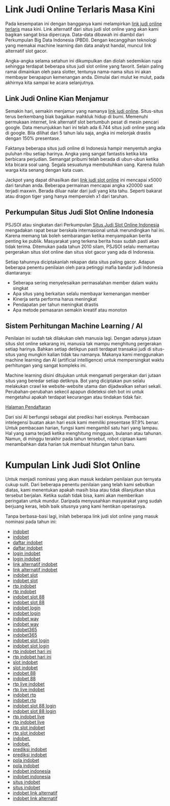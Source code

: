 # Link Judi Online Terlaris Masa Kini
Pada kesempatan ini dengan bangganya kami melampirkan [link judi online terlaris](https://atom.io/packages/link-judi-online-terlaris) masa kini. Link alternatif dari situs judi slot online yang akan kami bagikan sangat bisa dipercaya. Data-data dibawah ini diambil dari Perkumpulan Big Data Indonesia (PBDI). Dengan kecanggihan teknologi yang memakai machine learning dan data analyst handal, muncul link alternatif slot gacor.

Angka-angka selama setahun ini dikumpulkan dan diolah sedemikian rupa sehingga terdapat beberapa situs judi slot online yang favorit. Selain paling ramai dimainkan oleh para slotter, tentunya nama-nama situs ini akan membayar berapapun kemenangan anda. Dimulai dari mulut ke mulut, pada akhirnya kita sampai ke acara selanjutnya.

## Link Judi Online Kian Menjamur
Semakin hari, semakin menjamur yang namanya [link judi online](https://atom.io/packages/link-judi-online-terlaris). Situs-situs terus berkembang biak bagaikan mahkluk hidup di bumi. Memenuhi permukaan internet, link alternatif slot bertumbuh pesat di mesin pencari google. Data menunjukkan hari ini telah ada 6.744 situs judi online yang ada di google. Bila dilihat dari 5 tahun lalu saja, angka ini melonjak drastis dengan 150% presentase.

Faktanya beberapa situs judi online di Indonesia hampir menyentuh angka puluhan ribu setiap harinya. Angka yang sangat fantastis ketika kita berbicara perjudian. Semangat pribumi telah berada di ubun-ubun ketika kita bicara soal uang. Segala sesuatunya membutuhkan uang. Karena itulah warga kita senang dengan kata cuan.

Jackpot yang dapat dihasilkan dari [link judi slot online](https://atom.io/packages/link-judi-online-terlaris) ini mencapai x5000 dari taruhan anda. Beberapa permainan mencapai angka x20000 saat terjadi maxwin. Berada diluar nalar dari judi yang kita tahu. Seperti bakarat atau dragon tiger yang hanya memperoleh x1 dari taruhan.

## Perkumpulan Situs Judi Slot Online Indonesia
PSJSOI atau singkatan dari Perkumpulan [Situs Judi Slot Online Indonesia](https://atom.io/packages/link-judi-online-terlaris) mengadakan rapat besar berskala internasional untuk merundingkan hal ini. Karena memang tak boleh sembarangan ketika menyampaikan berita penting ke publik. Masyarakat yang terkena berita hoax sudah pasti akan tidak terima. Ditemukan pada tahun 2010 silam, PSJSOI selalu memantau pergerakan situs slot online dan situs slot gacor yang ada di Indonesia.

Setiap tahunnya diciptakanlah rekapan data situs paling gacor. Adapun beberapa penentu penilaian oleh para petinggi mafia bandar judi Indonesia diantaranya:
- Seberapa sering menyelesaikan permasalahan member dalam waktu singkat
- Apa situs yang berkaitan selalu membayar kemenangan member
- Kinerja serta performa harus meningkat
- Pendapatan per tahun meningkat drastis
- Apa metode pemasaran semakin kreatif atau monoton

## Sistem Perhitungan Machine Learning / AI
Penilaian ini sudah tak dilakukan oleh manusia lagi. Dengan adanya jutaan situs slot online sekarang ini, manusia tak mampu menghitung pergerakan setiap harinya. Bahkan setiap detikpun pasti terdapat transaksi judi di situs-situs yang mungkin kalian tidak tau namanya. Makanya kami menggunakan machine learning dan AI (artificial intelligence) untuk mempersingkat waktu perhitungan yang sangat kompleks ini.

Machine learning disini ditujukan untuk mengamati pergerakan dari jutaan situs yang beredar setiap detiknya. Bot yang diciptakan pun selalu melakukan crawl ke website-website utama dan dijadwalkan sehari sekali. Perubahan-perubahan sekecil apapun dideteksi oleh bot ini untuk mengetahui apakah terdapat kecurangan atau tindakan tidak fair.

[Halaman Pendaftaran](https://rebrand.ly/link-alternatif-indobet-daftar)

Dari sisi AI berfungsi sebagai alat prediksi hari esoknya. Pembacaan intelegensi buatan akan hari esok kami memiliki presentase 97.9% benar. Untuk pembacaan harian, fungsi kami mengambil satu hari yang lampau. Hal yang sama terjadi ketika menghitung mingguan, bulanan atau tahunan. Namun, di minggu terakhir pada tahun tersebut, robot ciptaan kami menambahkan data harian tuk membuat hitungan tahun baru.

# Kumpulan Link Judi Slot Online
Untuk menjadi nominasi yang akan masuk kedalam penilaian pun ternyata cukup sulit. Dari beberapa penentu penilaian yang telah kami sebutkan diatas, kami menentukan apakah masih bisa atau tidak dilanjutkan situs tersebut berjalan. Ketika sudah tidak bisa, kami akan memberikan peringatan untuk mundur. Daripada menyusahkan masyarakat yang sudah berjuang keras, lebih baik situsnya yang kami hentikan operasinya.

Tanpa berbasa-basi lagi, inilah beberapa link judi slot online yang masuk nominasi pada tahun ini:

- [indobet](https://indobet.homes/)
- [indobet](https://indobet.one/)
- [daftar indobet](https://indobet.homes/)
- [daftar indobet](https://indobet.one/)
- [login indobet](https://indobet.homes/)
- [login indobet](https://indobet.one/)
- [link alternatif indobet](https://indobet.homes/)
- [link alternatif indobet](https://indobet.one/)
- [indobet slot](https://indobet.homes/)
- [indobet slot](https://indobet.one/)
- [rtp indobet](https://indobet.homes/)
- [rtp indobet](https://indobet.one/)
- [indobet slot 88](https://indobet.homes/)
- [indobet slot 88](https://indobet.one/)
- [indobet login](https://indobet.homes/)
- [indobet login](https://indobet.one/)
- [indobet way](https://indobet.homes/)
- [indobet way](https://indobet.one/)
- [indobet365](https://indobet.homes/)
- [indobet365](https://indobet.one/)
- [indobet slot login](https://indobet.homes/)
- [indobet slot login](https://indobet.one/)
- [rtp indobet hari ini](https://indobet.homes/)
- [rtp indobet hari ini](https://indobet.one/)
- [slot indobet](https://indobet.homes/)
- [slot indobet](https://indobet.one/)
- [indobet 88](https://indobet.homes/)
- [indobet 88](https://indobet.one/)
- [rtp live indobet](https://indobet.homes/)
- [rtp live indobet](https://indobet.one/)
- [indobet rtp](https://indobet.homes/)
- [indobet rtp](https://indobet.one/)
- [indobet slot 88 login](https://indobet.homes/)
- [indobet slot 88 login](https://indobet.one/)
- [rtp indobet live](https://indobet.homes/)
- [rtp indobet live](https://indobet.one/)
- [rtp slot indobet](https://indobet.homes/)
- [rtp slot indobet](https://indobet.one/)
- [indobet.](https://indobet.homes/)
- [indobet.](https://indobet.one/)
- [prediksi indobet](https://indobet.homes/)
- [prediksi indobet](https://indobet.one/)
- [pola indobet](https://indobet.homes/)
- [pola indobet](https://indobet.one/)
- [indobet indonesia](https://indobet.homes/)
- [indobet indonesia](https://indobet.one/)
- [situs indobet](https://indobet.homes/)
- [situs indobet](https://indobet.one/)
- [indobet link alternatif](https://indobet.homes/)
- [indobet link alternatif](https://indobet.one/)

